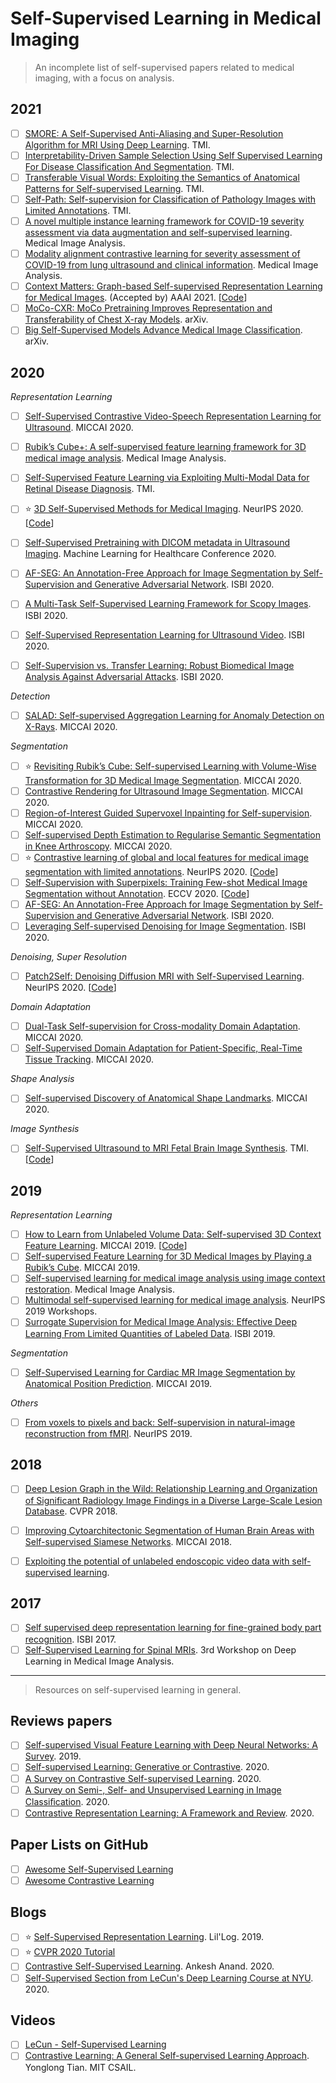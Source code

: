 # Self-Supervised Learning in Medical Imaging
> An incomplete list of self-supervised papers related to medical imaging, with a focus on analysis. 


## 2021 
- [ ] [SMORE: A Self-Supervised Anti-Aliasing and Super-Resolution Algorithm for MRI Using Deep Learning](https://ieeexplore.ieee.org/document/9253710). TMI.
- [ ] [Interpretability-Driven Sample Selection Using Self Supervised Learning For Disease Classification And Segmentation](https://ieeexplore.ieee.org/document/9361645). TMI. 
- [ ] [Transferable Visual Words: Exploiting the Semantics of Anatomical Patterns for Self-supervised Learning](https://ieeexplore.ieee.org/document/9359803). TMI.
- [ ] [Self-Path: Self-supervision for Classification of Pathology Images with Limited Annotations](https://ieeexplore.ieee.org/document/9343323). TMI. 
- [ ] [A novel multiple instance learning framework for COVID-19 severity assessment via data augmentation and self-supervised learning](https://www.sciencedirect.com/science/article/pii/S1361841521000244). Medical Image Analysis. 
- [ ] [Modality alignment contrastive learning for severity assessment of COVID-19 from lung ultrasound and clinical information](https://pubmed.ncbi.nlm.nih.gov/33550007/). Medical Image Analysis.  
- [ ] [Context Matters: Graph-based Self-supervised Representation Learning for Medical Images](https://arxiv.org/abs/2012.06457). (Accepted by) AAAI 2021. [[Code](https://github.com/batmanlab/Context_Aware_SSL)]
- [ ] [MoCo-CXR: MoCo Pretraining Improves Representation and Transferability of Chest X-ray Models](https://arxiv.org/pdf/2010.05352.pdf). arXiv. 
- [ ] [Big Self-Supervised Models Advance Medical Image Classification](https://arxiv.org/abs/2101.05224). arXiv.

## 2020
*Representation Learning*
- [ ] [Self-Supervised Contrastive Video-Speech Representation Learning for Ultrasound](https://arxiv.org/abs/2008.06607). MICCAI 2020.
- [ ] [Rubik’s Cube+: A self-supervised feature learning framework for 3D medical image analysis](https://www.sciencedirect.com/science/article/abs/pii/S1361841520301109). Medical Image Analysis. 
- [ ] [Self-Supervised Feature Learning via Exploiting Multi-Modal Data for Retinal Disease Diagnosis](https://arxiv.org/abs/2007.11067). TMI. 
- [ ] :star: [3D Self-Supervised Methods for Medical Imaging](https://arxiv.org/abs/2006.03829). NeurIPS 2020. [[Code](https://github.com/HealthML/self-supervised-3d-tasks)]
- [ ] [Self-Supervised Pretraining with DICOM metadata in Ultrasound Imaging](http://proceedings.mlr.press/v126/hu20a.html). Machine Learning for Healthcare Conference 2020. 
- [ ] [AF-SEG: An Annotation-Free Approach for Image Segmentation by Self-Supervision and Generative Adversarial Network](https://ieeexplore.ieee.org/abstract/document/9098535). ISBI 2020. 
- [ ] [A Multi-Task Self-Supervised Learning Framework for Scopy Images](https://ieeexplore.ieee.org/document/9098527). ISBI 2020. 
- [ ] [Self-Supervised Representation Learning for Ultrasound Video](https://arxiv.org/abs/2003.00105). ISBI 2020.
- [ ] [Self-Supervision vs. Transfer Learning: Robust Biomedical Image Analysis Against Adversarial Attacks](https://ieeexplore.ieee.org/document/9098369). ISBI 2020.


*Detection*
- [ ] [SALAD: Self-supervised Aggregation Learning for Anomaly Detection on X-Rays](https://link.springer.com/chapter/10.1007/978-3-030-59710-8_46). MICCAI 2020. 

*Segmentation*
- [ ] :star: [Revisiting Rubik’s Cube: Self-supervised Learning with Volume-Wise Transformation for 3D Medical Image Segmentation](https://link.springer.com/chapter/10.1007/978-3-030-59719-1_24). MICCAI 2020. 
- [ ] [Contrastive Rendering for Ultrasound Image Segmentation](https://link.springer.com/chapter/10.1007/978-3-030-59716-0_54). MICCAI 2020. 
- [ ] [Region-of-Interest Guided Supervoxel Inpainting for Self-supervision](https://link.springer.com/chapter/10.1007/978-3-030-59710-8_49). MICCAI 2020.
- [ ] [Self-supervised Depth Estimation to Regularise Semantic Segmentation in Knee Arthroscopy](). MICCAI 2020. 
- [ ] :star: [Contrastive learning of global and local features for medical image segmentation with limited annotations](https://arxiv.org/abs/2006.10511). NeurIPS 2020. [[Code](https://github.com/krishnabits001/domain_specific_cl)]
- [ ] [Self-Supervision with Superpixels: Training Few-shot Medical Image Segmentation without Annotation](https://arxiv.org/abs/2007.09886v2). ECCV 2020. [[Code](https://github.com/cheng-01037/Self-supervised-Fewshot-Medical-Image-Segmentation)]
- [ ] [AF-SEG: An Annotation-Free Approach for Image Segmentation by Self-Supervision and Generative Adversarial Network](). ISBI 2020. 
- [ ] [Leveraging Self-supervised Denoising for Image Segmentation](https://ieeexplore.ieee.org/document/9098559). ISBI 2020. 

*Denoising, Super Resolution*
- [ ] [Patch2Self: Denoising Diffusion MRI with Self-Supervised Learning​](https://arxiv.org/abs/2011.01355). NeurIPS 2020. [[Code](https://github.com/ShreyasFadnavis/patch2self)]

*Domain Adaptation*
- [ ] [Dual-Task Self-supervision for Cross-modality Domain Adaptation](https://link.springer.com/chapter/10.1007/978-3-030-59710-8_40). MICCAI 2020. 
- [ ] [Self-Supervised Domain Adaptation for Patient-Specific, Real-Time Tissue Tracking](https://link.springer.com/chapter/10.1007/978-3-030-59716-0_6). MICCAI 2020. 

*Shape Analysis*
- [ ] [Self-supervised Discovery of Anatomical Shape Landmarks](https://link.springer.com/chapter/10.1007/978-3-030-59719-1_61). MICCAI 2020.

*Image Synthesis*
- [ ] [Self-Supervised Ultrasound to MRI Fetal Brain Image Synthesis](https://ieeexplore.ieee.org/document/9174648). TMI. [[Code](https://bitbucket.org/JianboJiao/ssus2mri/src/master/)] 

## 2019
*Representation Learning*
- [ ] [How to Learn from Unlabeled Volume Data: Self-supervised 3D Context Feature Learning](https://link.springer.com/chapter/10.1007/978-3-030-32226-7_72). MICCAI 2019. [[Code](https://github.com/multimodallearning/miccai19_self_supervision)]
- [ ] [Self-supervised Feature Learning for 3D Medical Images by Playing a Rubik’s Cube](https://link.springer.com/chapter/10.1007/978-3-030-32251-9_46). MICCAI 2019. 
- [ ] [Self-supervised learning for medical image analysis using image context restoration](https://www.sciencedirect.com/science/article/abs/pii/S1361841518304699). Medical Image Analysis.  
- [ ] [Multimodal self-supervised learning for medical image analysis](https://arxiv.org/abs/1912.05396). NeurIPS 2019 Workshops.
- [ ] [Surrogate Supervision for Medical Image Analysis: Effective Deep Learning From Limited Quantities of Labeled Data](https://arxiv.org/abs/1901.08707). ISBI 2019. 

*Segmentation*
- [ ] [Self-Supervised Learning for Cardiac MR Image Segmentation by Anatomical Position Prediction](https://link.springer.com/chapter/10.1007/978-3-030-32245-8_60). MICCAI 2019. 

*Others*
- [ ] [From voxels to pixels and back: Self-supervision in natural-image reconstruction from fMRI](https://arxiv.org/abs/1907.02431). NeurIPS 2019. 

## 2018
- [ ] [Deep Lesion Graph in the Wild: Relationship Learning and Organization of Significant Radiology Image Findings in a Diverse Large-Scale Lesion Database](https://link.springer.com/chapter/10.1007%2F978-3-030-13969-8_20). CVPR 2018. 
- [ ] [Improving Cytoarchitectonic Segmentation of Human Brain Areas with Self-supervised Siamese Networks](https://link.springer.com/chapter/10.1007/978-3-030-00931-1_76). MICCAI 2018. 

- [ ] [Exploiting the potential of unlabeled endoscopic video data with self-supervised learning](https://arxiv.org/abs/1711.09726). 

## 2017
- [ ] [Self supervised deep representation learning for fine-grained body part recognition](https://ieeexplore.ieee.org/document/7950587). ISBI 2017. 
- [ ] [Self-Supervised Learning for Spinal MRIs](https://arxiv.org/abs/1708.00367). 	3rd Workshop on Deep Learning in Medical Image Analysis. 

----
> Resources on self-supervised learning in general.

## Reviews papers
- [ ] [Self-supervised Visual Feature Learning with Deep Neural Networks: A Survey](https://arxiv.org/abs/1902.06162). 2019. 
- [ ] [Self-supervised Learning: Generative or Contrastive](https://arxiv.org/abs/2006.08218). 2020.
- [ ] [A Survey on Contrastive Self-supervised Learning](https://arxiv.org/abs/2011.00362). 2020. 
- [ ] [A Survey on Semi-, Self- and Unsupervised Learning in Image Classiﬁcation](https://arxiv.org/abs/2002.08721). 2020. 
- [ ] [Contrastive Representation Learning: A Framework and Review](https://arxiv.org/abs/2010.05113). 2020. 

## Paper Lists on GitHub
- [ ] [Awesome Self-Supervised Learning](https://github.com/jason718/awesome-self-supervised-learning)
- [ ] [Awesome Contrastive Learning](https://github.com/asheeshcric/awesome-contrastive-self-supervised-learning)

## Blogs
- [ ] :star: [Self-Supervised Representation Learning](https://lilianweng.github.io/lil-log/2019/11/10/self-supervised-learning.html). Lil'Log. 2019. 
- [ ] :star: [CVPR 2020 Tutorial](https://annotation-efficient-learning.github.io/)
- [ ] [Contrastive Self-Supervised Learning](https://ankeshanand.com/blog/2020/01/26/contrative-self-supervised-learning.html). Ankesh Anand. 2020. 
- [ ] [Self-Supervised Section from LeCun's Deep Learning Course at NYU](https://atcold.github.io/pytorch-Deep-Learning/en/week10/10-1/). 2020. 

## Videos
- [ ] [LeCun - Self-Supervised Learning](https://www.youtube.com/watch?v=SaJL4SLfrcY)
- [ ] [Contrastive Learning: A General Self-supervised Learning Approach](https://www.youtube.com/watch?v=7YBwnc9D2d4&t=184s). Yonglong Tian. MIT CSAIL. 